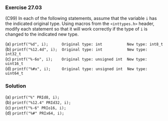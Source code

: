 ### Exercise 27.03

(C99) In each of the following statements, assume that the variable `i` has the
indicated original type. Using macros from the `<inttypes.h>` header, modify
each statement so that it will work correctly if the type of `i` is changed to
the indicated new type.

(a) `printf("%d", i);      Original type: int           New type: int8_t`  
(b) `printf("%12.4d", i);  Original type: int           New type: int32_t`  
(c) `printf("%-6o", i);    Original type: unsigned int  New type: uint16_t`  
(d) `printf("%#x", i);     Original type: unsigned int  New type: uint64_t`

### Solution

(a) `printf("%" PRId8, i);`  
(b) `printf("%12.4" PRId32, i);`  
(c) `printf("%-6" PRIo16, i);`  
(d) `printf("%#" PRIx64, i);`
